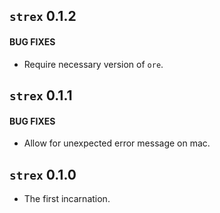 ## `strex` 0.1.2

#### BUG FIXES
* Require necessary version of `ore`.


## `strex` 0.1.1

#### BUG FIXES
* Allow for unexpected error message on mac.


## `strex` 0.1.0

* The first incarnation.



